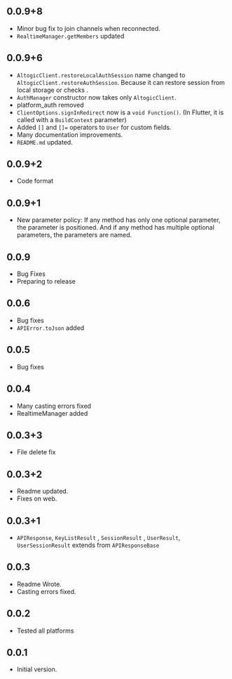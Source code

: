 ## 0.0.9+8

- Minor bug fix to join channels when reconnected.
- ``RealtimeManager.getMembers`` updated

## 0.0.9+6

- `AltogicClient.restoreLocalAuthSession` name changed to `AltogicClient.restoreAuthSession`. Because it can restore session from local storage or checks .
- ``AuthManager`` constructor now takes only `AltogicClient`.
- platform_auth removed
- ``ClientOptions.signInRedirect`` now is a `void Function()`. (In Flutter, it is called with a `BuildContext` parameter)
- Added `[]` and `[]=` operators to ``User`` for custom fields.
- Many documentation improvements.
- ``README.md`` updated.

## 0.0.9+2

- Code format

## 0.0.9+1

- New parameter policy: If any method has only one optional parameter, the parameter is positioned. And if any method has multiple optional parameters, the parameters are named.


## 0.0.9

- Bug Fixes
- Preparing to release

## 0.0.6

- Bug fixes
- ``APIError.toJson`` added

## 0.0.5

- Bug fixes

## 0.0.4

- Many casting errors fixed
- RealtimeManager added

## 0.0.3+3

- File delete fix

## 0.0.3+2

- Readme updated.
- Fixes on web.

## 0.0.3+1

- `APIResponse`, `KeyListResult` , `SessionResult` , `UserResult`, `UserSessionResult` extends from `APIResponseBase`


## 0.0.3

- Readme Wrote.
- Casting errors fixed.

## 0.0.2

- Tested all platforms

## 0.0.1

- Initial version.
